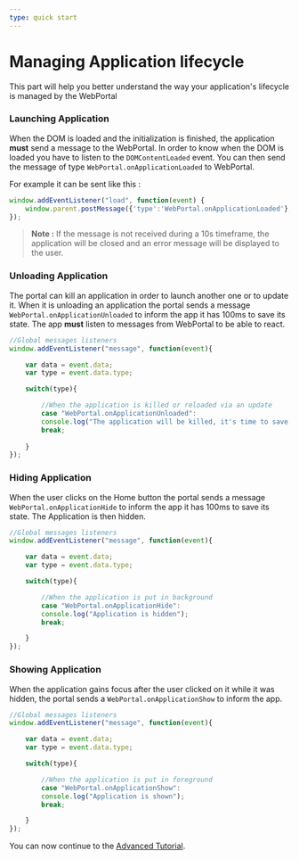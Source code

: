 ```yaml
---
type: quick start
---
```


# Managing Application lifecycle

This part will help you better understand the way your application's lifecycle is managed by the WebPortal

### Launching Application

When the DOM is loaded and the initialization is finished, the application **must** send a message to the WebPortal.
In order to know when the DOM is loaded you have to listen to the `DOMContentLoaded` event.
You can then send the message of type `WebPortal.onApplicationLoaded` to WebPortal.

For example it can be sent like this :

```javascript
window.addEventListener("load", function(event) {
    window.parent.postMessage({'type':'WebPortal.onApplicationLoaded'}, '*');
});
```

>**Note :** If the message is not received during a 10s timeframe, the application will be closed and an error message will be displayed to the user.

### Unloading Application

The portal can kill an application in order to launch another one or to update it.
When it is unloading an application the portal sends a message `WebPortal.onApplicationUnloaded` to inform the app it has 100ms to save its state.
The app **must** listen to messages from WebPortal to be able to react.

```javascript
//Global messages listeners
window.addEventListener("message", function(event){

	var data = event.data;
	var type = event.data.type;

	switch(type){

		//When the application is killed or reloaded via an update
		case "WebPortal.onApplicationUnloaded":
		console.log("The application will be killed, it's time to save your application data");
		break;
		
	}
});
```

### Hiding Application

When the user clicks on the Home button the portal sends a message `WebPortal.onApplicationHide` to inform the app it has 100ms to save its state.
The Application is then hidden.

```javascript
//Global messages listeners
window.addEventListener("message", function(event){

	var data = event.data;
	var type = event.data.type;

	switch(type){

		//When the application is put in background    
		case "WebPortal.onApplicationHide":  
		console.log("Application is hidden");
		break;

	}
});
```


### Showing Application

When the application gains focus after the user clicked on it while it was hidden, the portal sends a `WebPortal.onApplicationShow` to inform the app.

```javascript
//Global messages listeners
window.addEventListener("message", function(event){

	var data = event.data;
	var type = event.data.type;

	switch(type){

		//When the application is put in foreground
		case "WebPortal.onApplicationShow":
		console.log("Application is shown");
		break;

	}
});
```

You can now continue to the [Advanced Tutorial]({{site.baseurl}}/webportal/tutorial-advanced/).